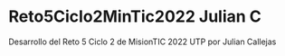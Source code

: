 # Reto5Ciclo2MinTic2022 Julian C
Desarrollo del Reto 5 Ciclo 2 de MisionTIC 2022 UTP por Julian Callejas
